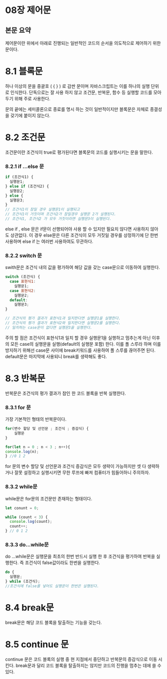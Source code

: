 # 08장 제어문

## 본문 요약

제어문이란 위에서 아래로 진행되는 일반적인 코드의 순서을 의도적으로 제어하기 위한 문이다.

# 8.1 블록문

하나 이상의 문을 중괄호 ( { } ) 로 감싼 문이며 자바스크립트는 이를 하나의 실행 단위로 인식한다. 단독으로는 잘 사용 하지 않고 조건문, 반복문, 함수 등 실행할 코드를 모아 두기 위해 주로 사용한다.

문의 끝에는 세미콜론으로 종료를 명시 하는 것이 일반적이지만 블록문은 자체로 종결성을 갖기에 붙이지 않는다.

# 8.2 조건문

조건문이란 조건식이 true로 평가된다면 블록문의 코드를 실행시키는 문을 말한다.

### 8.2.1 if …else 문

```jsx
if (조건식1) {
  실행문1;
} else if (조건식2) {
  실행문2;
} else {
  실행문3;
}
// 조건식1이 참일 경우 실행문1이 실행되고
// 조건식1이 거짓이며 조건식2가 참일경우 실행문 2가 실행된다.
// 조건식1, 조건식2 가 모두 거짓이라면 실행문3이 실행된다.
```

else if , else 문은 if문이 선행되어야 사용 할 수 있지만 필요치 않다면 사용하지 않아도 상관없다. 이 경우 else문은 다른 조건식이 모두 거짓일 경우를 상정하기에 단 한번 사용하며 else if 는 여러번 사용하여도 무관하다.

### 8.2.2 switch 문

swith문은 조건식 내의 값을 평가하여 해당 값을 갖는 case문으로 이동하여 실행한다.

```jsx
switch (조건식) {
  case 표현식1:
    실행문1;
  case 표현식2:
    실행문2;
  default:
    실행문3;
}

// 조건식의 평가 결과가 표현식1과 일치한다면 실행문1을 실행한다.
// 조건식의 평가 결과가 표현식2와 일치한다면 실행문2를 실행한다.
// 일치하는 case문이 없다면 실행문3을 실행한다.
```

주의 할 점은 조건식이 표현식1과 일치 할 경우 실행문1을 실행하고 멈추는게 아닌 이후의 모든 case의 실행문을 실행(default의 실행문 포함) 한다. 이를 폴 스루라 하며 이를 방지하기 위해선 case문 사이에 break키워드를 사용하여 폴 스루를 끊어주면 된다. default문은 마지막에 사용되니 break를 생략해도 좋다.

# 8.3 반복문

반복문은 조건식의 평가 결과가 참인 한 코드 블록을 반복 실행한다.

### 8.3.1 for 문

가장 기본적인 형태의 반복문이다.

```jsx
for(변수 할당 및 선언문 ; 조건식 ; 증감식) {
	실행문
}

for(let n = 0 ; n < 3 ; n++){
console.log(n);
} //0 1 2
```

for 문의 변수 할당 및 선언문과 조건식 증감식은 모두 생략이 가능하지만 셋 다 생략하거나 잘못 설정하고 실행시키면 무한 루프에 빠져 컴퓨터가 힘들어하니 주의하자.

### 8.3.2 while문

while문은 for문의 조건문만 존재하는 형태이다.

```jsx
let conunt = 0;

while (count < 3) {
  console.log(count);
  count++;
} // 0 1 2
```

### 8.3.3 do…while문

do …while문은 실행문을 최초의 한번 반드시 실행 한 후 조건식을 평가하여 반복을 실행한다. 즉 조건식이 false값이라도 한번을 실행한다.

```jsx
do {
  실행문;
} while (조건식);
//조건식에 false를 넣어도 실행문이 한번은 실행된다.
```

# 8.4 break문

break문은 해당 코드 블록을 탈출하는 기능을 갖는다.

# 8.5 continue 문

continue 문은 코드 블록의 실행 중 현 지점에서 중단하고 반복문의 증감식으로 이동 시킨다. break문과 달리 코드 블록을 탈출하지는 않지만 코드의 진행을 멈추는 데에 쓸 수 있다.
